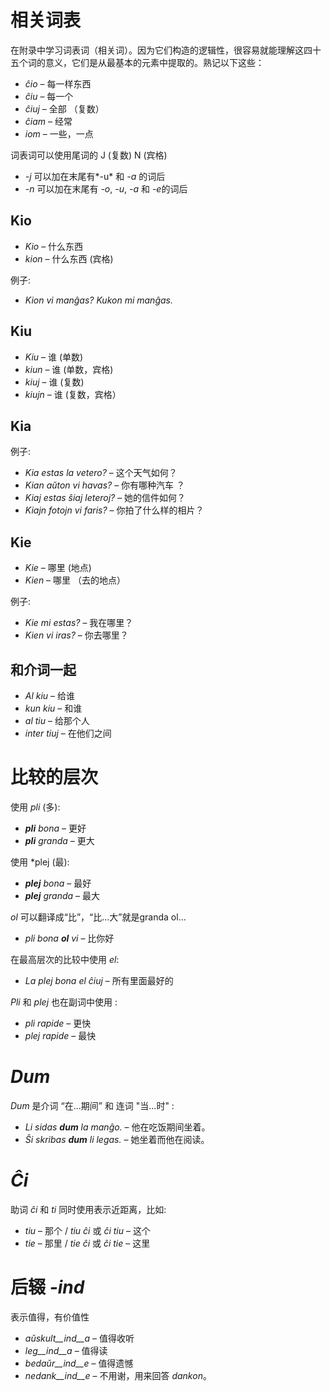 # 相关词表

在附录中学习词表词（相关词）。因为它们构造的逻辑性，很容易就能理解这四十五个词的意义，它们是从最基本的元素中提取的。熟记以下这些：

- *ĉio*  – 每一样东西
- *ĉiu*  – 每一个
- *ĉiuj*  – 全部 （复数）
- *ĉiam* – 经常
- *iom* – 一些，一点

词表词可以使用尾词的 J (复数) N (宾格)

- *-j* 可以加在末尾有*-u* 和 *-a* 的词后
- *-n* 可以加在末尾有 *-o*, *-u*, *-a* 和 *-e*的词后

## Kio 

- *Kio* – 什么东西
- *kion* – 什么东西 (宾格)

例子: 

- *Kion vi manĝas? Kukon mi manĝas.*

## Kiu
- *Kiu* – 谁 (单数)
- *kiun* – 谁 (单数，宾格)
- *kiuj* – 谁 (复数)
- *kiujn* – 谁 (复数，宾格）

## Kia

例子:

- *Kia estas la vetero?* – 这个天气如何？
- *Kian aŭton vi havas?* – 你有哪种汽车 ？
- *Kiaj estas ŝiaj leteroj?* – 她的信件如何？
- *Kiajn fotojn vi faris?* – 你拍了什么样的相片？

## Kie

- *Kie* – 哪里 (地点)
- *Kien* – 哪里 （去的地点）

例子:

- *Kie mi estas?* – 我在哪里？
- *Kien vi iras?* – 你去哪里？

## 和介词一起

- *Al kiu* – 给谁
- *kun kiu* – 和谁
- *al tiu* – 给那个人
- *inter tiuj* – 在他们之间

# 比较的层次

使用 *pli* (多):

- *__pli__ bona* – 更好
- *__pli__ granda* – 更大

使用 *plej (最):

- *__plej__ bona* – 最好
- *__plej__ granda* – 最大

 *ol* 可以翻译成“比”，“比...大”就是granda ol...

- *pli bona __ol__ vi* – 比你好

在最高层次的比较中使用 *el*: 

- *La plej bona el ĉiuj* – 所有里面最好的

*Pli* 和 *plej* 也在副词中使用 :

- *pli rapide* – 更快
- *plej rapide* – 最快

# *Dum* 

*Dum* 是介词 “在...期间” 和 连词 "当...时" :

- *Li sidas __dum__ la manĝo.* – 他在吃饭期间坐着。
- *Ŝi skribas __dum__ li legas.* – 她坐着而他在阅读。

# *Ĉi*

助词 *ĉi* 和 *ti* 同时使用表示近距离，比如:

- *tiu* – 那个 / *tiu ĉi* 或 *ĉi tiu* – 这个
- *tie* – 那里 / *tie ĉi* 或 *ĉi tie* – 这里

# 后辍 *-ind*

表示值得，有价值性

- *aŭskult__ind__a* – 值得收听
- *leg__ind__a* – 值得读
- *bedaŭr__ind__e* – 值得遗憾
- *nedank__ind__e* – 不用谢，用来回答 *dankon*。

 
